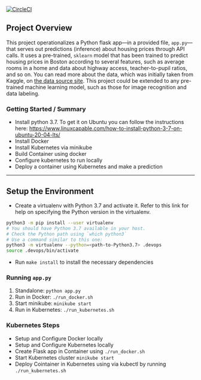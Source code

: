 [![CircleCI](https://dl.circleci.com/status-badge/img/gh/Shuayb1/Operationalize-a-Machine-Learning-Microservice-API/tree/master.svg?style=svg)](https://dl.circleci.com/status-badge/redirect/gh/Shuayb1/Operationalize-a-Machine-Learning-Microservice-API/tree/master)

## Project Overview

This project operationalizes a Python flask app—in a provided file, `app.py`—that serves out predictions (inference) about housing prices through API calls. It uses a pre-trained, `sklearn` model that has been trained to predict housing prices in Boston according to several features, such as average rooms in a home and data about highway access, teacher-to-pupil ratios, and so on. You can read more about the data, which was initially taken from Kaggle, on [the data source site](https://www.kaggle.com/c/boston-housing). This project could be extended to any pre-trained machine learning model, such as those for image recognition and data labeling.

### Getting Started / Summary

* Install python 3.7. To get it on Ubuntu you can follow the instructions here: 
  https://www.linuxcapable.com/how-to-install-python-3-7-on-ubuntu-20-04-lts/
* Install Docker 
* Install Kubernetes via minikube
* Build Container using docker
* Configure kubernetes to run locally
* Deploy a container using Kubernetes and make a prediction

---

## Setup the Environment

* Create a virtualenv with Python 3.7 and activate it. Refer to this link for help on specifying the Python version in the virtualenv. 
```bash
python3 -m pip install --user virtualenv
# You should have Python 3.7 available in your host. 
# Check the Python path using `which python3`
# Use a command similar to this one:
python3 -m virtualenv --python=<path-to-Python3.7> .devops
source .devops/bin/activate
```
* Run `make install` to install the necessary dependencies

### Running `app.py`

1. Standalone:  `python app.py`
2. Run in Docker:  `./run_docker.sh`
2. Start minikube:  `minikube start`
3. Run in Kubernetes:  `./run_kubernetes.sh`

### Kubernetes Steps

* Setup and Configure Docker locally
* Setup and Configure Kubernetes locally
* Create Flask app in Container using `./run_docker.sh`
* Start Kubernetes cluster `minikube start`
* Deploy Cointainer in Kubernetes using via kubectl by running `./run_kubernetes.sh`

